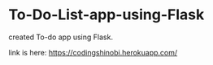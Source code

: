 # To-Do-List-app-using-Flask
created To-do app using Flask.

link is here:
https://codingshinobi.herokuapp.com/
